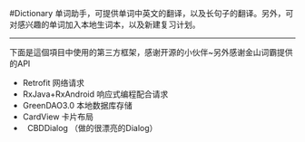 #Dictionary
单词助手，可提供单词中英文的翻译，以及长句子的翻译。另外，可对感兴趣的单词加入本地生词本，以及新建复习计划。
***
下面是這個項目中使用的第三方框架，感谢开源的小伙伴~另外感谢金山词霸提供的API

 *   Retrofit 网络请求
 *   RxJava+RxAndroid 响应式编程配合请求
 *   GreenDAO3.0  本地数据库存储
 *   CardView 卡片布局
 *   CBDDialog （做的很漂亮的Dialog）
 
 
 
